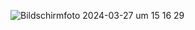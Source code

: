 ![Bildschirmfoto 2024-03-27 um 15 16 29](https://github.com/ucangun/HTML-CSS-Projects/assets/149247682/73185d62-1e1b-4a38-8922-044d7c96251b)
